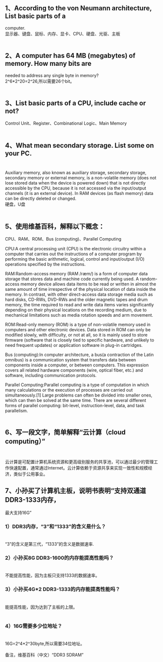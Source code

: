## 1、According to the von Neumann architecture, List basic parts of a
computer.<br/>
显示器、键盘、鼠标、内存、显卡、CPU、硬盘、光驱、主板<br/><br/>

## 2、A computer has 64 MB (megabytes) of memory. How many bits are
needed to address any single byte in memory?<br/>
2^6*2^20=2^26,所以需要26个bit。<br/><br/>

## 3、List basic parts of a CPU, include cache or not?<br/>
Control Unit、Register、Combinational Logic、Main Memory<br/><br/>

## 4、What mean secondary storage. List some on your PC.<br/><br/>
Auxiliary memory, also known as auxiliary storage, secondary storage, secondary memory or external memory, is a non-volatile memory (does not lose stored data when the device is powered down) that is not directly accessible by the CPU, because it is not accessed via the input/output channels (it is an external device). In RAM devices (as flash memory) data can be directly deleted or changed.<br/>
硬盘，U盘<br/><br/>
## 5、使用维基百科，解释以下概念：<br/>
CPU、RAM、ROM、Bus (computing)、Parallel Computing<br/>

CPU:A central processing unit (CPU) is the electronic circuitry within a computer that carries out the instructions of a computer program by performing the basic arithmetic, logical, control and input/output (I/O) operations specified by the instructions. <br/>

RAM:Random-access memory (RAM /ræm/) is a form of computer data storage that stores data and machine code currently being used. A random-access memory device allows data items to be read or written in almost the same amount of time irrespective of the physical location of data inside the memory. In contrast, with other direct-access data storage media such as hard disks, CD-RWs, DVD-RWs and the older magnetic tapes and drum memory, the time required to read and write data items varies significantly depending on their physical locations on the recording medium, due to mechanical limitations such as media rotation speeds and arm movement.<br/>

ROM:Read-only memory (ROM) is a type of non-volatile memory used in computers and other electronic devices. Data stored in ROM can only be modified slowly, with difficulty, or not at all, so it is mainly used to store firmware (software that is closely tied to specific hardware, and unlikely to need frequent updates) or application software in plug-in cartridges.<br/>

Bus (computing):In computer architecture, a bus(a contraction of the Latin omnibus) is a communication system that transfers data between components inside a computer, or between computers. This expression covers all related hardware components (wire, optical fiber, etc.) and software, including communication protocols.<br/>

Parallel Computing:Parallel computing is a type of computation in which many calculations or the execution of processes are carried out simultaneously.[1] Large problems can often be divided into smaller ones, which can then be solved at the same time. There are several different forms of parallel computing: bit-level, instruction-level, data, and task parallelism. <br/>
<br/>
## 6、写一段文字，简单解释“云计算（cloud computing）”<br/><br/>
云计算是可配置计算机系统资源和更高级别服务的共享池，可以通过最少的管理工作快速配置，通常通过Internet。云计算依赖于资源共享来实现一致性和规模经济，类似于公用事业。<br/>

## 7、小孙买了计算机主板，说明书表明“支持双通道DDR3-1333内存，
最大支持16G”<br/>
### 1）DDR3内存，“3”和“1333”的含义是什么？<br/><br/>
“3”的含义是第三代，“1333”的含义是数据速率.<br/>

### 2）小孙买8G DDR3-1600的内存能提高性能吗？<br/><br/>
不能提高性能，因为主板只支持1333的数据速率。<br/>

### 3）小孙买4G*2 DDR3-1333的内存能提高性能吗？<br/><br/>
能提高性能，因为达到了主板的上限。<br/><br/>

### 4）16G需要多少位地址？<br/><br/>
16G=2^4*2^30byte,所以需要34位地址。<br/><br/>
备注，维基百科（中文）“DDR3 SDRAM”<br/>